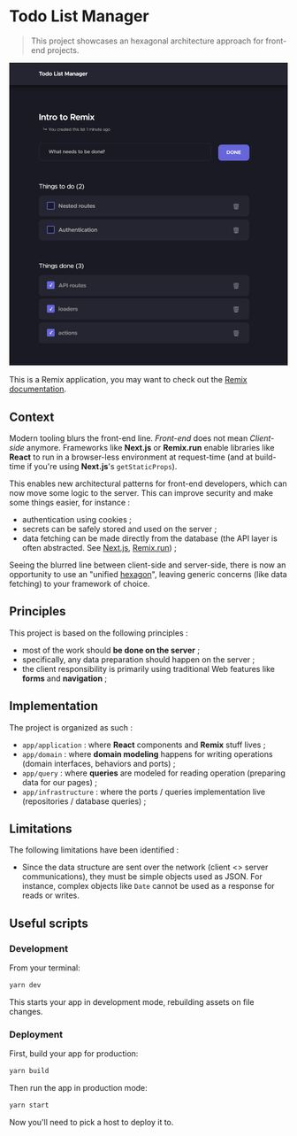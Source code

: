 # Todo List Manager

> This project showcases an hexagonal architecture approach for front-end projects.

![Cover](./doc/cover.png)

This is a Remix application, you may want to check out the [Remix documentation](https://remix.run/docs).

## Context

Modern tooling blurs the front-end line. _Front-end_ does not mean _Client-side_ anymore. Frameworks like 
**Next.js** or **Remix.run** enable libraries like **React** to run in a browser-less environment
at request-time (and at build-time if you're using **Next.js**'s `getStaticProps`).

This enables new architectural patterns for front-end developers, which can now move some logic to 
the server. This can improve security and make some things easier, for instance :

- authentication using cookies ;
- secrets can be safely stored and used on the server ;
- data fetching can be made directly from the database (the API layer is often abstracted. 
    See [Next.js](https://nextjs.org/docs/basic-features/data-fetching#getserversideprops-server-side-rendering), 
    [Remix.run](https://remix.run/docs/en/v1/guides/api-routes#routes-are-their-own-api)) ;

Seeing the blurred line between client-side and server-side, there is now an
opportunity to use an "unified [hexagon](https://alistair.cockburn.us/hexagonal-architecture/)", leaving generic concerns (like data fetching) to your framework of choice.

## Principles

This project is based on the following principles :

- most of the work should **be done on the server** ;
- specifically, any data preparation should happen on the server ; 
- the client responsibility is primarily using traditional Web features like **forms** and **navigation** ;

## Implementation

The project is organized as such :

- `app/application` : where **React** components and **Remix** stuff lives ;
- `app/domain` : where **domain modeling** happens for writing operations (domain interfaces, behaviors and ports) ;
- `app/query` : where **queries** are modeled for reading operation (preparing data for our pages) ;
- `app/infrastructure` : where the ports / queries implementation live (repositories / database queries) ;

## Limitations

The following limitations have been identified :

- Since the data structure are sent over the network (client <> server communications), they must be simple
  objects used as JSON. For instance, complex objects like `Date` cannot be used as a
  response for reads or writes.

## Useful scripts

### Development

From your terminal:

```sh
yarn dev
```

This starts your app in development mode, rebuilding assets on file changes.

### Deployment

First, build your app for production:

```sh
yarn build
```

Then run the app in production mode:

```sh
yarn start
```

Now you'll need to pick a host to deploy it to.

